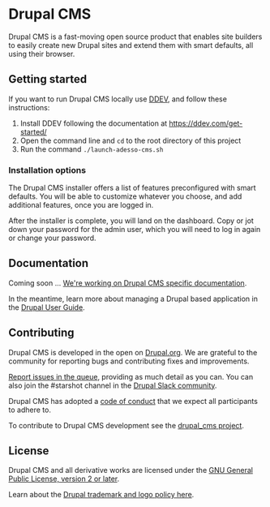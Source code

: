# Drupal CMS

Drupal CMS is a fast-moving open source product that enables site builders to easily create new Drupal sites and extend them with smart defaults, all using their browser.

## Getting started

If you want to run Drupal CMS locally use [DDEV](https://ddev.com), and follow these instructions:

1. Install DDEV following the documentation at <https://ddev.com/get-started/>
2. Open the command line and `cd` to the root directory of this project
3. Run the command `./launch-adesso-cms.sh`

### Installation options

The Drupal CMS installer offers a list of features preconfigured with smart defaults. You will be able to customize whatever you choose, and add additional features, once you are logged in.

After the installer is complete, you will land on the dashboard. Copy or jot down your password for the admin user, which you will need to log in again or change your password.

## Documentation

Coming soon ... [We're working on Drupal CMS specific documentation](https://www.drupal.org/project/drupal_cms/issues/3454527).

In the meantime, learn more about managing a Drupal based application in the [Drupal User Guide](https://www.drupal.org/docs/user_guide/en/index.html).

## Contributing

Drupal CMS is developed in the open on [Drupal.org](https://www.drupal.org). We are grateful to the community for reporting bugs and contributing fixes and improvements.

[Report issues in the queue](https://drupal.org/node/add/project-issue/drupal_cms), providing as much detail as you can. You can also join the #starshot channel in the [Drupal Slack community](https://www.drupal.org/slack).

Drupal CMS has adopted a [code of conduct](https://www.drupal.org/dcoc) that we expect all participants to adhere to.

To contribute to Drupal CMS development see the [drupal_cms project](https://www.drupal.org/project/drupal_cms).

## License

Drupal CMS and all derivative works are licensed under the [GNU General Public License, version 2 or later](http://www.gnu.org/licenses/old-licenses/gpl-2.0.html).

Learn about the [Drupal trademark and logo policy here](https://www.drupal.com/trademark).
